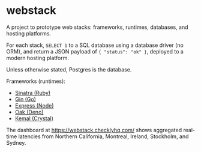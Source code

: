 # webstack

A project to prototype web stacks: frameworks, runtimes, databases, and hosting platforms.

For each stack,
`SELECT 1` to a SQL database
using a database driver (no ORM),
and return a JSON payload of `{ "status": "ok" }`,
deployed to a modern hosting platform.

Unless otherwise stated, Postgres is the database.

Frameworks (runtimes):

* [Sinatra (Ruby)](http://sinatrarb.com/)
* [Gin (Go)](https://github.com/gin-gonic/gin)
* [Express (Node)](https://expressjs.com/)
* [Oak (Deno)](https://oakserver.github.io/oak/)
* [Kemal (Crystal)](https://kemalcr.com/)

The dashboard at <https://webstack.checklyhq.com/>
shows aggregated real-time latencies from
Northern California, Montreal, Ireland, Stockholm, and Sydney.
